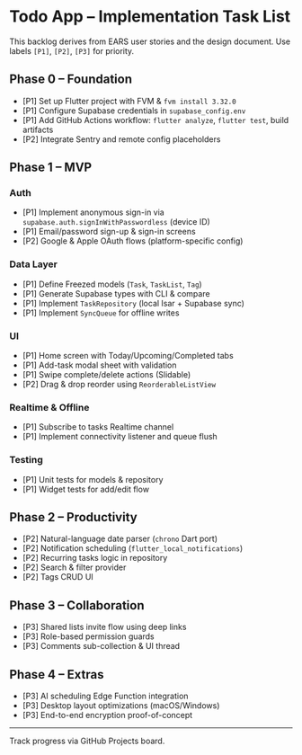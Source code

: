 # Todo App – Implementation Task List

This backlog derives from EARS user stories and the design document. Use labels `[P1]`, `[P2]`, `[P3]` for priority.

## Phase 0 – Foundation
- [P1] Set up Flutter project with FVM & `fvm install 3.32.0`
- [P1] Configure Supabase credentials in `supabase_config.env`
- [P1] Add GitHub Actions workflow: `flutter analyze`, `flutter test`, build artifacts
- [P2] Integrate Sentry and remote config placeholders

## Phase 1 – MVP
### Auth
- [P1] Implement anonymous sign-in via `supabase.auth.signInWithPasswordless` (device ID)  
- [P1] Email/password sign-up & sign-in screens  
- [P2] Google & Apple OAuth flows (platform-specific config)

### Data Layer
- [P1] Define Freezed models (`Task`, `TaskList`, `Tag`)
- [P1] Generate Supabase types with CLI & compare
- [P1] Implement `TaskRepository` (local Isar + Supabase sync)
- [P1] Implement `SyncQueue` for offline writes

### UI
- [P1] Home screen with Today/Upcoming/Completed tabs
- [P1] Add-task modal sheet with validation
- [P1] Swipe complete/delete actions (Slidable)
- [P2] Drag & drop reorder using `ReorderableListView`

### Realtime & Offline
- [P1] Subscribe to tasks Realtime channel
- [P1] Implement connectivity listener and queue flush

### Testing
- [P1] Unit tests for models & repository
- [P1] Widget tests for add/edit flow

## Phase 2 – Productivity
- [P2] Natural-language date parser (`chrono` Dart port)
- [P2] Notification scheduling (`flutter_local_notifications`)
- [P2] Recurring tasks logic in repository
- [P2] Search & filter provider
- [P2] Tags CRUD UI

## Phase 3 – Collaboration
- [P3] Shared lists invite flow using deep links
- [P3] Role-based permission guards
- [P3] Comments sub-collection & UI thread

## Phase 4 – Extras
- [P3] AI scheduling Edge Function integration
- [P3] Desktop layout optimizations (macOS/Windows)
- [P3] End-to-end encryption proof-of-concept

---
Track progress via GitHub Projects board.
